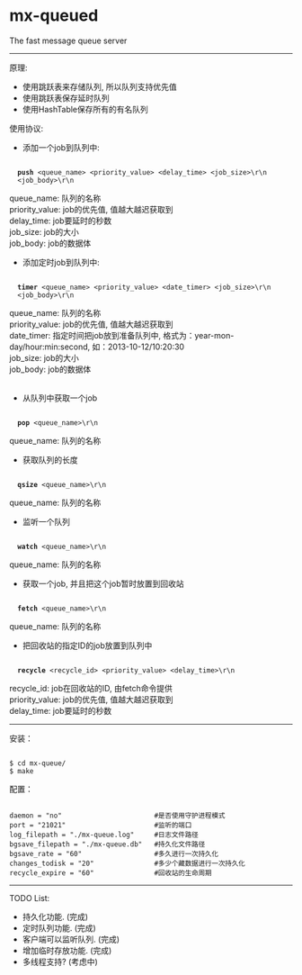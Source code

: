 mx-queued
=========

The fast message queue server

-------------------------------------------------

原理:
* 使用跳跃表来存储队列, 所以队列支持优先值
* 使用跳跃表保存延时队列
* 使用HashTable保存所有的有名队列

使用协议:<br />
* 添加一个job到队列中:
<pre><code>
  <b>push</b> &lt;queue_name&gt; &lt;priority_value&gt; &lt;delay_time&gt; &lt;job_size&gt;\r\n
  &lt;job_body&gt;\r\n
</code></pre>
queue_name: 队列的名称<br />
priority_value: job的优先值, 值越大越迟获取到<br />
delay_time: job要延时的秒数<br />
job_size: job的大小<br />
job_body: job的数据体<br />

* 添加定时job到队列中:
<pre><code>
  <b>timer</b> &lt;queue_name&gt; &lt;priority_value&gt; &lt;date_timer&gt; &lt;job_size&gt;\r\n
  &lt;job_body&gt;\r\n
</code></pre>
queue_name: 队列的名称<br />
priority_value: job的优先值, 值越大越迟获取到<br />
date_timer: 指定时间把job放到准备队列中, 格式为：year-mon-day/hour:min:second, 如：2013-10-12/10:20:30<br />
job_size: job的大小<br />
job_body: job的数据体<br /><br />

* 从队列中获取一个job
<pre><code>
  <b>pop</b> &lt;queue_name&gt;\r\n
</code></pre>
queue_name: 队列的名称

* 获取队列的长度
<pre><code>
  <b>qsize</b> &lt;queue_name&gt;\r\n
</code></pre>
queue_name: 队列的名称

* 监听一个队列
<pre><code>
  <b>watch</b> &lt;queue_name&gt;\r\n
</code></pre>
queue_name: 队列的名称<br />

* 获取一个job, 并且把这个job暂时放置到回收站
<pre><code>
  <b>fetch</b> &lt;queue_name&gt;\r\n
</code></pre>
queue_name: 队列的名称<br />

* 把回收站的指定ID的job放置到队列中
<pre><code>
  <b>recycle</b> &lt;recycle_id&gt; &lt;priority_value&gt; &lt;delay_time&gt;\r\n
</code></pre>
recycle_id: job在回收站的ID, 由fetch命令提供<br />
priority_value: job的优先值, 值越大越迟获取到<br />
delay_time: job要延时的秒数<br />

-------------------------------------------------

安装：
<pre><code>
$ cd mx-queue/
$ make
</code></pre>

配置：
<pre><code>
daemon = "no"                       #是否使用守护进程模式
port = "21021"                      #监听的端口
log_filepath = "./mx-queue.log"     #日志文件路径
bgsave_filepath = "./mx-queue.db"   #持久化文件路径
bgsave_rate = "60"                  #多久进行一次持久化
changes_todisk = "20"               #多少个藏数据进行一次持久化
recycle_expire = "60"               #回收站的生命周期
</code></pre>

-------------------------------------------------
TODO List:

* 持久化功能. (完成)
* 定时队列功能. (完成)
* 客户端可以监听队列. (完成)
* 增加临时存放功能. (完成)
* 多线程支持? (考虑中)
